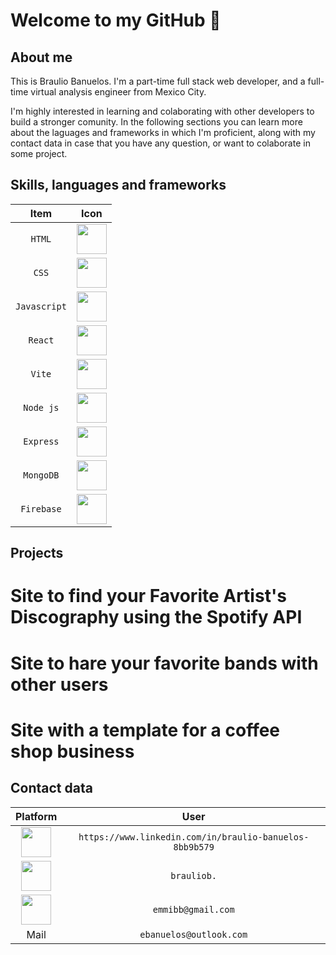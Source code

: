 # Welcome to my GitHub 👋
## About me

This is Braulio Banuelos. I'm a part-time full stack web developer, and a full-time virtual analysis engineer from Mexico City.

I'm highly interested in learning and colaborating with other developers to build a stronger comunity. 
In the following sections you can learn more about the laguages and frameworks in which I'm proficient, along with my contact data in case that you have any question, or want to colaborate in some project.

## Skills, languages and frameworks

|      Item          |                         Icon                                                                                 |
| :----------------: | :----------------------------------------------------------------------------------------------------------: |
|    `HTML`          |  <img src="https://github.com/user-attachments/assets/3afe139d-12b4-45d7-af43-c170461563eb" width="48">      |
|    `CSS`           |  <img src="https://github.com/user-attachments/assets/823f35f6-0cd9-44a4-acfa-8f3e687c1b9d" width="48">      |
|    `Javascript`    |  <img src="https://github.com/user-attachments/assets/a86e44d1-c4a6-4297-b487-65e9594fbbb3" width="48">      |
|    `React`         |  <img src="https://github.com/user-attachments/assets/5e0ea6e3-1fb0-40a7-b0f3-e03cbd9c0471" width="48">      |
|    `Vite`          |  <img src="https://github.com/user-attachments/assets/ba6e40f7-f0a4-4952-93e0-b11ce109c93b" width="48">      |
|    `Node js`       |  <img src="https://github.com/user-attachments/assets/bcd4bf21-52f1-498b-8363-ebde88e88f4c" width="48">      |
|    `Express`       |  <img src="https://github.com/user-attachments/assets/f9bbe27e-bc3a-4714-8b18-a9422dfde6d7" width="48">      |
|    `MongoDB`       |  <img src="https://github.com/user-attachments/assets/94871ae8-7c1f-4cff-9168-0b4f2b2d405b" width="48">      |
|    `Firebase`      |  <img src="https://github.com/user-attachments/assets/f778ce5f-f3ef-4ff2-bd7d-e9edf7977539" width="48">      |
 

## Projects 

# Site to find your Favorite Artist's Discography using the Spotify API
# Site to hare your favorite bands with other users
# Site with a template for a coffee shop business

## Contact data

|      Platform                                                                                                      |                        User                                    |
| :----------------------------------------------------------------------------------------------------------------: | :------------------------------------------------------------: |
|    <img src="https://github.com/user-attachments/assets/89f181e4-1ecc-4d4e-a4a4-d5fe6fac670b" width="48">          |     `https://www.linkedin.com/in/braulio-banuelos-8bb9b579`    |
|    <img src="https://github.com/user-attachments/assets/d1f11fe5-f662-44d6-b50f-6387ab429aee" width="48">          |     `brauliob.`                                                |
|    <img src="https://github.com/user-attachments/assets/c4d00daa-92ba-4558-bd0c-3675576a19d8" width="48">          |     `emmibb@gmail.com`                                         |
|    Mail                                                                                                            |     `ebanuelos@outlook.com`                                    |




<!--
**eBraulio/eBraulio** is a ✨ _special_ ✨ repository because its `README.md` (this file) appears on your GitHub profile.

Here are some ideas to get you started:

- 🔭 I’m currently working on ...
- 🌱 I’m currently learning ...
- 👯 I’m looking to collaborate on ...
- 🤔 I’m looking for help with ...
- 💬 Ask me about ...
- 📫 How to reach me: ...
- 😄 Pronouns: ...
- ⚡ Fun fact: ...
-->
